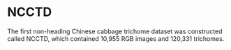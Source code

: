# NCCTD
The first non-heading Chinese cabbage trichome dataset was constructed called NCCTD, which contained 10,955 RGB images and 120,331 trichomes.

